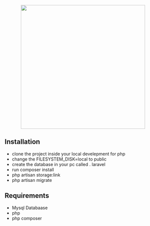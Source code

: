 <p align="center">
    <a href="https://laravel.com" target="_blank">
        <img src="https://raw.githubusercontent.com/laravel/art/master/logo-lockup/5%20SVG/2%20CMYK/1%20Full%20Color/laravel-logolockup-cmyk-red.svg" width="400">
    </a>
</p>


## Installation

- clone the project inside your local develepment for php
- change the  FILESYSTEM_DISK=local to public
- create the database in your pc called . laravel
- run composer install
- php artisan storage:link
- php artisan migrate


## Requirements

- Mysql Databaase
- php
- php composer
